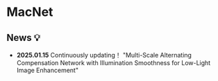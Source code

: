 # MacNet
## News 💡
- **2025.01.15** Continuously updating！
"Multi-Scale Alternating Compensation Network with Illumination Smoothness for Low-Light Image Enhancement"
